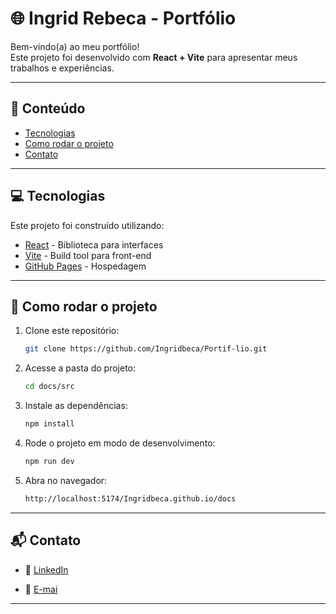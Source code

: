 # 🌐 Ingrid Rebeca - Portfólio

Bem-vindo(a) ao meu portfólio!  
Este projeto foi desenvolvido com **React + Vite** para apresentar meus trabalhos e experiências.

---

## 📌 Conteúdo

- [Tecnologias](#-tecnologias)
- [Como rodar o projeto](#-como-rodar-o-projeto)
- [Contato](#-contato)

---

## 💻 Tecnologias
Este projeto foi construído utilizando:

- [React](https://react.dev/) - Biblioteca para interfaces
- [Vite](https://vitejs.dev/) - Build tool para front-end
- [GitHub Pages](https://pages.github.com/) - Hospedagem

---


## 👷 Como rodar o projeto
1. Clone este repositório:
   ```bash
   git clone https://github.com/Ingridbeca/Portif-lio.git
2. Acesse a pasta do projeto:
   ```bash
   cd docs/src
3. Instale as dependências:
   ```bash
   npm install
4. Rode o projeto em modo de desenvolvimento:
   ```bash
   npm run dev
5. Abra no navegador:
   ```bash
   http://localhost:5174/Ingridbeca.github.io/docs
   
---

## 📬 Contato

- 💼 [LinkedIn](https://www.linkedin.com/in/ingrid-rebeca-b11a00279/)

- 📧 [E-mai](inggmyg@gmail.com)

---
